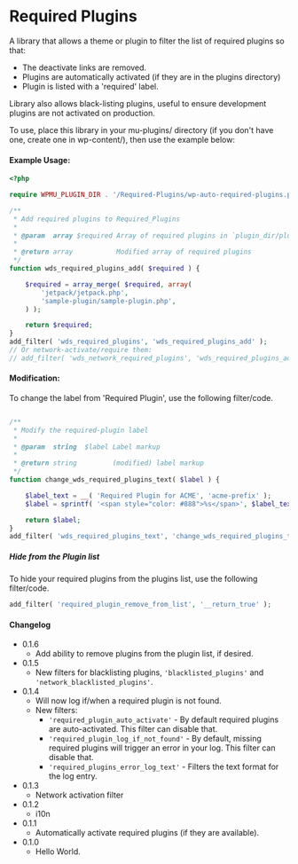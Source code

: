 Required Plugins
=========

A library that allows a theme or plugin to filter the list of required plugins so that:
* The deactivate links are removed.
* Plugins are automatically activated (if they are in the plugins directory)
* Plugin is listed with a 'required' label.

Library also allows black-listing plugins, useful to ensure development plugins are not activated on production.

To use, place this library in your mu-plugins/ directory (if you don't have one, create one in wp-content/), then use the example below:

#### Example Usage:
```php
<?php

require WPMU_PLUGIN_DIR . '/Required-Plugins/wp-auto-required-plugins.php';

/**
 * Add required plugins to Required_Plugins
 *
 * @param  array $required Array of required plugins in `plugin_dir/plugin_file.php` form
 *
 * @return array           Modified array of required plugins
 */
function wds_required_plugins_add( $required ) {

	$required = array_merge( $required, array(
		'jetpack/jetpack.php',
		'sample-plugin/sample-plugin.php',
	) );

	return $required;
}
add_filter( 'wds_required_plugins', 'wds_required_plugins_add' );
// Or network-activate/require them:
// add_filter( 'wds_network_required_plugins', 'wds_required_plugins_add' );
```

#### Modification:
To change the label from 'Required Plugin', use the following filter/code.

```php

/**
 * Modify the required-plugin label
 *
 * @param  string  $label Label markup
 *
 * @return string         (modified) label markup
 */
function change_wds_required_plugins_text( $label ) {

	$label_text = __( 'Required Plugin for ACME', 'acme-prefix' );
	$label = sprintf( '<span style="color: #888">%s</span>', $label_text );

	return $label;
}
add_filter( 'wds_required_plugins_text', 'change_wds_required_plugins_text' );
```

##### Hide from the Plugin list
To hide your required plugins from the plugins list, use the following filter/code.

```php
add_filter( 'required_plugin_remove_from_list', '__return_true' );
```

#### Changelog
* 0.1.6
	* Add ability to remove plugins from the plugin list, if desired.
* 0.1.5
	* New filters for blacklisting plugins, `'blacklisted_plugins'` and `'network_blacklisted_plugins'`.
* 0.1.4
	* Will now log if/when a required plugin is not found.
	* New filters:
		* `'required_plugin_auto_activate'` - By default required plugins are auto-activated. This filter can disable that.
		* `'required_plugin_log_if_not_found'` - By default, missing required plugins will trigger an error in your log. This filter can disable that.
		* `'required_plugins_error_log_text'` - Filters the text format for the log entry.
* 0.1.3
	* Network activation filter
* 0.1.2
	* i10n
* 0.1.1
	* Automatically activate required plugins (if they are available).
* 0.1.0
	* Hello World.
